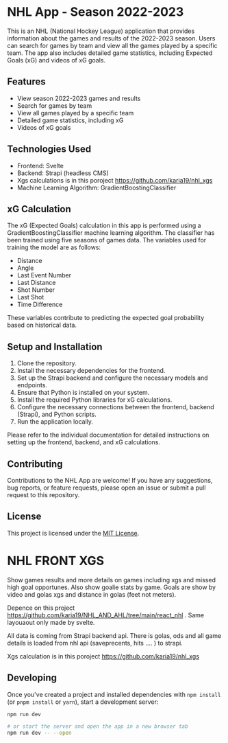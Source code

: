 # NHL App - Season 2022-2023

This is an NHL (National Hockey League) application that provides information about the games and results of the 2022-2023 season. Users can search for games by team and view all the games played by a specific team. The app also includes detailed game statistics, including Expected Goals (xG) and videos of xG goals.

## Features

- View season 2022-2023 games and results
- Search for games by team
- View all games played by a specific team
- Detailed game statistics, including xG
- Videos of xG goals

## Technologies Used

- Frontend: Svelte
- Backend: Strapi (headless CMS)
- Xgs calculations is in this poroject https://github.com/karia19/nhl_xgs
- Machine Learning Algorithm: GradientBoostingClassifier

## xG Calculation

The xG (Expected Goals) calculation in this app is performed using a GradientBoostingClassifier machine learning algorithm. The classifier has been trained using five seasons of games data. The variables used for training the model are as follows:

- Distance
- Angle
- Last Event Number
- Last Distance
- Shot Number
- Last Shot
- Time Difference

These variables contribute to predicting the expected goal probability based on historical data.

## Setup and Installation

1. Clone the repository.
2. Install the necessary dependencies for the frontend.
3. Set up the Strapi backend and configure the necessary models and endpoints.
4. Ensure that Python is installed on your system.
5. Install the required Python libraries for xG calculations.
6. Configure the necessary connections between the frontend, backend (Strapi), and Python scripts.
7. Run the application locally.

Please refer to the individual documentation for detailed instructions on setting up the frontend, backend, and xG calculations.

## Contributing

Contributions to the NHL App are welcome! If you have any suggestions, bug reports, or feature requests, please open an issue or submit a pull request to this repository.

## License

This project is licensed under the [MIT License](https://opensource.org/licenses/MIT).



# NHL FRONT XGS

Show games results and more details on games including xgs and missed high goal opportunes. Also show goalie stats by game.
Goals are show by video and golas xgs and distance in golas (feet not meters).

Depence on this project https://github.com/karia19/NHL_AND_AHL/tree/main/react_nhl . Same layouaout only made by svelte.

All data is coming from Strapi backend api. There is golas, ods and all game details is loaded from nhl api (saveprecents, hits .... ) to strapi.

Xgs calculation is in this poroject https://github.com/karia19/nhl_xgs


## Developing

Once you've created a project and installed dependencies with `npm install` (or `pnpm install` or `yarn`), start a development server:

```bash
npm run dev

# or start the server and open the app in a new browser tab
npm run dev -- --open
```
